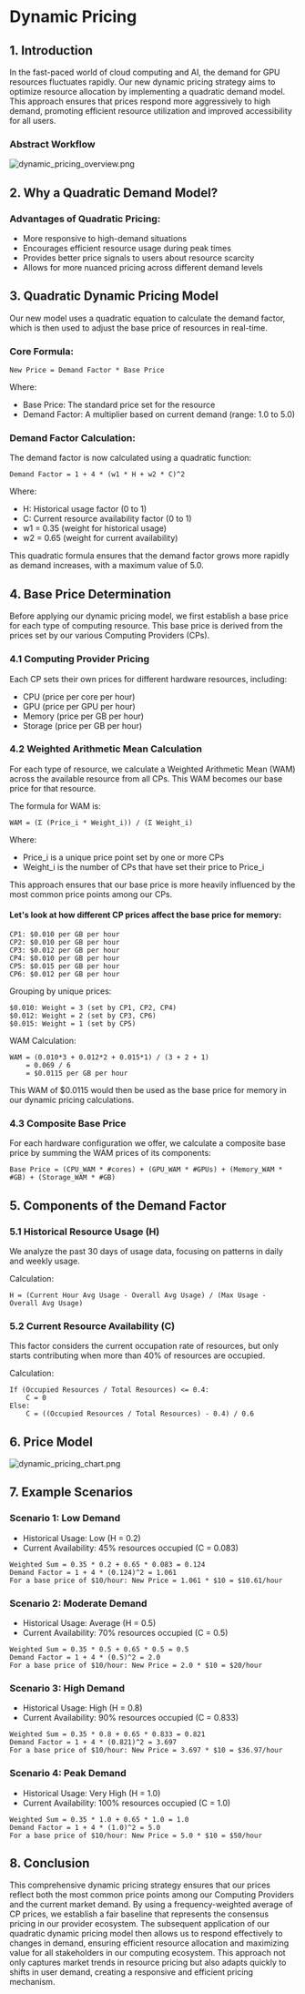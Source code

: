 # Dynamic Pricing

## 1. Introduction

In the fast-paced world of cloud computing and AI, the demand for GPU resources fluctuates rapidly. Our new dynamic pricing strategy aims to optimize resource allocation by implementing a quadratic demand model. This approach ensures that prices respond more aggressively to high demand, promoting efficient resource utilization and improved accessibility for all users.

### Abstract Workflow

![dynamic\_pricing\_overview.png](../protocol-stack/computing-layer/imgs/dynamic\_pricing\_overview.png)

## 2. Why a Quadratic Demand Model?

### Advantages of Quadratic Pricing:

* More responsive to high-demand situations
* Encourages efficient resource usage during peak times
* Provides better price signals to users about resource scarcity
* Allows for more nuanced pricing across different demand levels

## 3. Quadratic Dynamic Pricing Model

Our new model uses a quadratic equation to calculate the demand factor, which is then used to adjust the base price of resources in real-time.

### Core Formula:

```
New Price = Demand Factor * Base Price
```

Where:

* Base Price: The standard price set for the resource
* Demand Factor: A multiplier based on current demand (range: 1.0 to 5.0)

### Demand Factor Calculation:

The demand factor is now calculated using a quadratic function:

```
Demand Factor = 1 + 4 * (w1 * H + w2 * C)^2
```

Where:

* H: Historical usage factor (0 to 1)
* C: Current resource availability factor (0 to 1)
* w1 = 0.35 (weight for historical usage)
* w2 = 0.65 (weight for current availability)

This quadratic formula ensures that the demand factor grows more rapidly as demand increases, with a maximum value of 5.0.

## 4. Base Price Determination

Before applying our dynamic pricing model, we first establish a base price for each type of computing resource. This base price is derived from the prices set by our various Computing Providers (CPs).

### 4.1 Computing Provider Pricing

Each CP sets their own prices for different hardware resources, including:

* CPU (price per core per hour)
* GPU (price per GPU per hour)
* Memory (price per GB per hour)
* Storage (price per GB per hour)

### 4.2 Weighted Arithmetic Mean Calculation

For each type of resource, we calculate a Weighted Arithmetic Mean (WAM) across the available resource from all CPs. This WAM becomes our base price for that resource.

The formula for WAM is:

```
WAM = (Σ (Price_i * Weight_i)) / (Σ Weight_i)
```

Where:

* Price\_i is a unique price point set by one or more CPs
* Weight\_i is the number of CPs that have set their price to Price\_i

This approach ensures that our base price is more heavily influenced by the most common price points among our CPs.

#### Let's look at how different CP prices affect the base price for memory:

```
CP1: $0.010 per GB per hour
CP2: $0.010 per GB per hour
CP3: $0.012 per GB per hour
CP4: $0.010 per GB per hour
CP5: $0.015 per GB per hour
CP6: $0.012 per GB per hour
```

Grouping by unique prices:

```
$0.010: Weight = 3 (set by CP1, CP2, CP4)
$0.012: Weight = 2 (set by CP3, CP6)
$0.015: Weight = 1 (set by CP5)
```

WAM Calculation:

```
WAM = (0.010*3 + 0.012*2 + 0.015*1) / (3 + 2 + 1)
    = 0.069 / 6
    = $0.0115 per GB per hour
```

This WAM of $0.0115 would then be used as the base price for memory in our dynamic pricing calculations.

### 4.3 Composite Base Price

For each hardware configuration we offer, we calculate a composite base price by summing the WAM prices of its components:

```
Base Price = (CPU_WAM * #cores) + (GPU_WAM * #GPUs) + (Memory_WAM * #GB) + (Storage_WAM * #GB)
```

## 5. Components of the Demand Factor

### 5.1 Historical Resource Usage (H)

We analyze the past 30 days of usage data, focusing on patterns in daily and weekly usage.

Calculation:

```
H = (Current Hour Avg Usage - Overall Avg Usage) / (Max Usage - Overall Avg Usage)
```

### 5.2 Current Resource Availability (C)

This factor considers the current occupation rate of resources, but only starts contributing when more than 40% of resources are occupied.

Calculation:

```
If (Occupied Resources / Total Resources) <= 0.4:
    C = 0
Else:
    C = ((Occupied Resources / Total Resources) - 0.4) / 0.6
```

## 6. Price Model

![dynamic\_pricing\_chart.png](../protocol-stack/computing-layer/imgs/dynamic\_pricing\_chart.png)

## 7. Example Scenarios

### Scenario 1: Low Demand

* Historical Usage: Low (H = 0.2)
* Current Availability: 45% resources occupied (C = 0.083)

```
Weighted Sum = 0.35 * 0.2 + 0.65 * 0.083 = 0.124
Demand Factor = 1 + 4 * (0.124)^2 = 1.061
For a base price of $10/hour: New Price = 1.061 * $10 = $10.61/hour
```

### Scenario 2: Moderate Demand

* Historical Usage: Average (H = 0.5)
* Current Availability: 70% resources occupied (C = 0.5)

```
Weighted Sum = 0.35 * 0.5 + 0.65 * 0.5 = 0.5
Demand Factor = 1 + 4 * (0.5)^2 = 2.0
For a base price of $10/hour: New Price = 2.0 * $10 = $20/hour
```

### Scenario 3: High Demand

* Historical Usage: High (H = 0.8)
* Current Availability: 90% resources occupied (C = 0.833)

```
Weighted Sum = 0.35 * 0.8 + 0.65 * 0.833 = 0.821
Demand Factor = 1 + 4 * (0.821)^2 = 3.697
For a base price of $10/hour: New Price = 3.697 * $10 = $36.97/hour
```

### Scenario 4: Peak Demand

* Historical Usage: Very High (H = 1.0)
* Current Availability: 100% resources occupied (C = 1.0)

```
Weighted Sum = 0.35 * 1.0 + 0.65 * 1.0 = 1.0
Demand Factor = 1 + 4 * (1.0)^2 = 5.0
For a base price of $10/hour: New Price = 5.0 * $10 = $50/hour
```

## 8. Conclusion

This comprehensive dynamic pricing strategy ensures that our prices reflect both the most common price points among our Computing Providers and the current market demand. By using a frequency-weighted average of CP prices, we establish a fair baseline that represents the consensus pricing in our provider ecosystem. The subsequent application of our quadratic dynamic pricing model then allows us to respond effectively to changes in demand, ensuring efficient resource allocation and maximizing value for all stakeholders in our computing ecosystem. This approach not only captures market trends in resource pricing but also adapts quickly to shifts in user demand, creating a responsive and efficient pricing mechanism.
